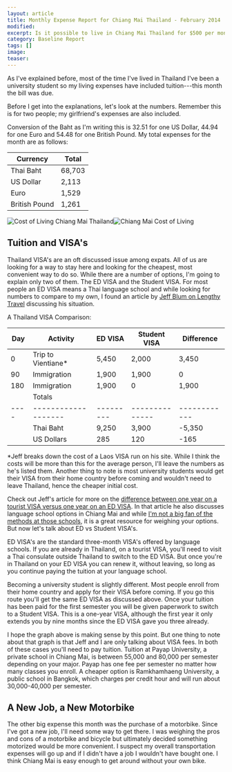 ```yaml
---
layout: article
title: Monthly Expense Report for Chiang Mai Thailand - February 2014
modified:
excerpt: Is it possible to live in Chiang Mai Thailand for $500 per month? Not this month. Check out the Baseline Report for the details.
category: Baseline Report
tags: []
image:
teaser:
---
```


As I've explained before, most of the time I've lived in Thailand I've been a university student so my living expenses have included tuition---this month the bill was due.

Before I get into the explanations, let's look at the numbers. Remember this is for two people; my girlfriend's expenses are also included.

Conversion of the Baht as I'm writing this is 32.51 for one US Dollar, 44.94 for one Euro and 54.48 for one British Pound. My total expenses for the month are as follows:

|Currency      |Total   |
|--------------|--------|
|Thai Baht     |68,703  |
|US Dollar     |2,113   |
|Euro          |1,529   |
|British Pound |1,261   |

![Cost of Living Chiang Mai Thailand](http://bradonomics.com/baseline-report-february-2014/Chiang-Mai-Spending-Category-List-Feb-2014.jpg)![Chiang Mai Cost of Living](http://bradonomics.com/baseline-report-february-2014/Chiang-Mai-Spending-Graph-Feb-2014.jpg)

## Tuition and VISA's

Thailand VISA's are an oft discussed issue among expats. All of us are looking for a way to stay here and looking for the cheapest, most convenient way to do so. While there are a number of options, I'm going to explain only two of them. The ED VISA and the Student VISA. For most people an ED VISA means a Thai language school and while looking for numbers to compare to my own, I found an article by [Jeff Blum on Lengthy Travel](http://www.lengthytravel.com/studying-thai-in-chiang-mai-advice-from-a-long-term-chiang-mai-resident/) discussing his situation.

A Thailand VISA Comparison:

|Day |Activity           | ED VISA | Student VISA | Difference |
|----|-------------------|---------|--------------|------------|
|0   |Trip to Vientiane* |5,450    |2,000         |3,450       |
|90  |Immigration        |1,900    |1,900         |0           |
|180 |Immigration        |1,900    |0             |1,900       |
|    |Totals             |         |              |            |
|----|-------------------|---------|--------------|------------|
|    |Thai Baht          |9,250    |3,900         |-5,350      |
|    |US Dollars         |285      |120           |-165        |


*Jeff breaks down the cost of a Laos VISA run on his site. While I think the costs will be more than this for the average person, I'll leave the numbers as he's listed them. Another thing to note is most university students would get their VISA from their home country before coming and wouldn't need to leave Thailand, hence the cheaper initial cost.

Check out Jeff's article for more on the [difference between one year on a tourist VISA versus one year on an ED VISA](http://www.lengthytravel.com/studying-thai-in-chiang-mai-advice-from-a-long-term-chiang-mai-resident/). In that article he also discusses language school options in Chiang Mai and while [I'm not a big fan of the methods at those schools](http://bradonomics.com/stupid-learn-second-language/), it is a great resource for weighing your options. But now let's talk about ED vs Student VISA's.

ED VISA's are the standard three-month VISA's offered by language schools. If you are already in Thailand, on a tourist VISA, you'll need to visit a Thai consulate outside Thailand to switch to the ED VISA. But once you're in Thailand on your ED VISA you can renew it, without leaving, so long as you continue paying the tuition at your language school.

Becoming a university student is slightly different. Most people enroll from their home country and apply for their VISA before coming. If you go this route you'll get the same ED VISA as discussed above. Once your tuition has been paid for the first semester you will be given paperwork to switch to a Student VISA. This is a one-year VISA, although the first year it only extends you by nine months since the ED VISA gave you three already.

I hope the graph above is making sense by this point. But one thing to note about that graph is that Jeff and I are only talking about VISA fees. In both of these cases you'll need to pay tuition. Tuition at Payap University, a private school in Chiang Mai, is between 55,000 and 80,000 per semester depending on your major. Payap has one fee per semester no matter how many classes you enroll. A cheaper option is Ramkhamhaeng University, a public school in Bangkok, which charges per credit hour and will run about 30,000-40,000 per semester.

## A New Job, a New Motorbike

The other big expense this month was the purchase of a motorbike. Since I've got a new job, I'll need some way to get there. I was weighing the pros and cons of a motorbike and bicycle but ultimately decided something motorized would be more convenient. I suspect my overall transportation expenses will go up and if I didn't have a job I wouldn't have bought one. I think Chiang Mai is easy enough to get around without your own bike.